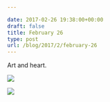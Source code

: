 ```yaml
---

date: 2017-02-26 19:38:00+00:00
draft: false
title: February 26
type: post
url: /blog/2017/2/february-26
---
```


Art and heart.


  
![](/images/2017-02-26-20172february-26/image-asset.jpeg)

  


  
![](/images/2017-02-26-20172february-26/image-asset.jpeg)

